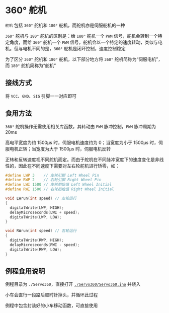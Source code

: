 # 360° 舵机

`舵机` 包括 `360°` 舵机和 `180°` 舵机，而舵机亦是伺服舵机的一种

`360°` 舵机与 `180°` 舵机的区别是：给 `180°` 舵机一个 `PWM` 信号，舵机会转到一个特定角度，而给 `360°` 舵机一个 `PWM` 信号，舵机会以一个特定的速度转动，类似与电机。但与电机不同的是，`360°` 舵机是闭环控制，速度控制稳定

为了区分 `360°` 舵机和 `180°` 舵机，以下部分地方将 `360°` 舵机简称为“伺服电机”，而 `180°` 舵机简称为“舵机”

## 接线方式

将 `VCC`、`GND`、`SIG` 引脚一一对应即可

## 食用方法

`360°` 舵机操作无需使用相关库函数，其转动由 `PWM` 脉冲控制，`PWM` 脉冲周期为 20ms

高电平宽度为约 1500μs 时，伺服电机速度约为 0；当宽度为小于 1500μs 时，伺服电机正转；当宽度为大于 1500μs 时，伺服电机反转

正转和反转速度视不同舵机而定。而由于舵机在不同脉冲宽度下的速度变化是非线性的，因此在不同速度下需要对左右轮舵机进行矫零，如：

```c
#define LWP 3    // 左轮引脚 Left Wheel Pin
#define RWP 2    // 右轮引脚 Right Wheel Pin
#define LWI 1500 // 左轮初始值 Left Wheel Initial
#define RWI 1500 // 右轮初始值 Right Wheel Initial

void LWrun(int speed) // 左轮运行
{
  digitalWrite(LWP, HIGH);
  delayMicroseconds(LWI + speed);
  digitalWrite(LWP, LOW);
}

void RWrun(int speed) // 右轮运行
{
  digitalWrite(RWP, HIGH);
  delayMicroseconds(RWI - speed);
  digitalWrite(RWP, LOW);
}
```

## 例程食用说明

例程目录为 `./Servo360`，直接打开 [`./Servo360/Servo360.ino`](./Servo360/Servo360.ino) 并烧入

小车会直行一段路后顺时针掉头，并循环此过程

例程中包含封装好的小车移动函数，可直接使用